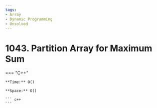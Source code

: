 ```yaml
---
tags:
- Array
- Dynamic Programming
- Unsolved
---
```



# 1043. Partition Array for Maximum Sum

=== "C++"

    **Time:** O()

    **Space:** O()

    ``` c++
    ```